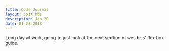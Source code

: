 ```yaml
---
title: Code Journal
layout: post.hbs
description: Jan 20
date: 01-20-2018
---
```


Long day at work, going to just look at the next section of wes bos’ flex box guide.
